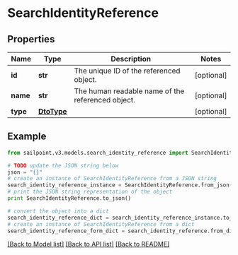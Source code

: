 # SearchIdentityReference


## Properties
Name | Type | Description | Notes
------------ | ------------- | ------------- | -------------
**id** | **str** | The unique ID of the referenced object. | [optional] 
**name** | **str** | The human readable name of the referenced object. | [optional] 
**type** | [**DtoType**](DtoType.md) |  | [optional] 

## Example

```python
from sailpoint.v3.models.search_identity_reference import SearchIdentityReference

# TODO update the JSON string below
json = "{}"
# create an instance of SearchIdentityReference from a JSON string
search_identity_reference_instance = SearchIdentityReference.from_json(json)
# print the JSON string representation of the object
print SearchIdentityReference.to_json()

# convert the object into a dict
search_identity_reference_dict = search_identity_reference_instance.to_dict()
# create an instance of SearchIdentityReference from a dict
search_identity_reference_form_dict = search_identity_reference.from_dict(search_identity_reference_dict)
```
[[Back to Model list]](../README.md#documentation-for-models) [[Back to API list]](../README.md#documentation-for-api-endpoints) [[Back to README]](../README.md)


